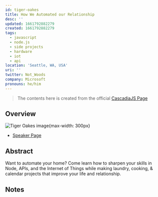 ```yaml
---
id: tiger-oakes
title: How We Automated our Relationship
desc: ''
updated: 1661792882279
created: 1661792882279
tags:
  - javascript
  - node.js
  - side projects
  - hardware
  - iot
  - api
location: 'Seattle, WA, USA'
uri: ''
twitter: Not_Woods
company: Microsoft
pronouns: he/him
---
```

> The contents here is created from the official [CascadiaJS Page](https://2022.cascadiajs.com/speakers/tiger-oakes)

## Overview

![Tiger Oakes image](https://create-4jr.begin.app/_static/2022/tiger-oakes.jpg){max-width: 300px}
- [Speaker Page](https://2022.cascadiajs.com/speakers/tiger-oakes)

## Abstract

Want to automate your home? Come learn how to sharpen your skills in Node, APIs, and the Internet of Things while making laundry, cooking, & calendar projects that improve your life and relationship.

## Notes
